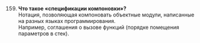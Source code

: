 159. **Что такое «спецификации компоновки»?**   
Нотация, позволяющая компоновать объектные модули, написанные на разных языках программирования.  
Например, соглашения о вызове функций (порядке помещения параметров в стек).
